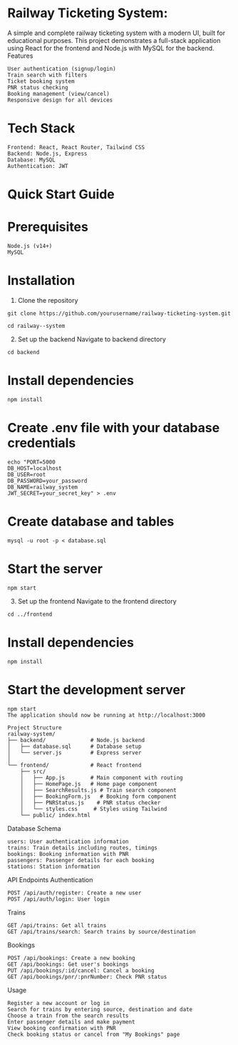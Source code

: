 # Railway Ticketing System:

A simple and complete railway ticketing system with a modern UI, built for educational purposes. This project demonstrates a full-stack application using React for the frontend and Node.js with MySQL for the backend.
Features
```
User authentication (signup/login)
Train search with filters
Ticket booking system
PNR status checking
Booking management (view/cancel)
Responsive design for all devices
```

# Tech Stack
```
Frontend: React, React Router, Tailwind CSS
Backend: Node.js, Express
Database: MySQL
Authentication: JWT
```

# Quick Start Guide
# Prerequisites
```
Node.js (v14+)
MySQL
```
# Installation
1. Clone the repository
```
git clone https://github.com/yourusername/railway-ticketing-system.git
```
```
cd railway--system
```
2. Set up the backend
Navigate to backend directory
```
cd backend
```

# Install dependencies
```
npm install
```

# Create .env file with your database credentials
```
echo "PORT=5000
DB_HOST=localhost
DB_USER=root
DB_PASSWORD=your_password
DB_NAME=railway_system
JWT_SECRET=your_secret_key" > .env
```

# Create database and tables
```
mysql -u root -p < database.sql
```

# Start the server
```
npm start
```
3. Set up the frontend
Navigate to the frontend directory
```
cd ../frontend
```

# Install dependencies
```
npm install
```
# Start the development server
```
npm start
The application should now be running at http://localhost:3000
```
```
Project Structure
railway-system/
├── backend/              # Node.js backend
│   ├── database.sql      # Database setup
│   └── server.js         # Express server
│
└── frontend/             # React frontend
    ├── src/
    │   ├── App.js        # Main component with routing
    │   ├── HomePage.js   # Home page component
    │   ├── SearchResults.js # Train search component
    │   ├── BookingForm.js   # Booking form component
    │   ├── PNRStatus.js    # PNR status checker
    │   └── styles.css     # Styles using Tailwind
    └── public/ index.html
```
Database Schema
```
users: User authentication information
trains: Train details including routes, timings
bookings: Booking information with PNR
passengers: Passenger details for each booking
stations: Station information
```
API Endpoints
Authentication
```
POST /api/auth/register: Create a new user
POST /api/auth/login: User login
```
Trains
```
GET /api/trains: Get all trains
GET /api/trains/search: Search trains by source/destination
```
Bookings
```
POST /api/bookings: Create a new booking
GET /api/bookings: Get user's bookings
PUT /api/bookings/:id/cancel: Cancel a booking
GET /api/bookings/pnr/:pnrNumber: Check PNR status
```
Usage
```
Register a new account or log in
Search for trains by entering source, destination and date
Choose a train from the search results
Enter passenger details and make payment
View booking confirmation with PNR
Check booking status or cancel from "My Bookings" page
```
